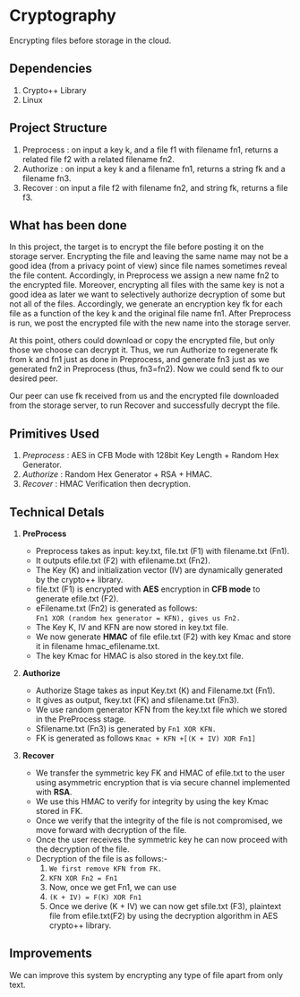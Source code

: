 Cryptography
============

Encrypting files before storage in the cloud.

Dependencies
------------

1. Crypto++ Library
2. Linux

Project Structure
-----------------

1. Preprocess : on input a key k, and a file f1 with filename fn1, returns a related file f2 with a related filename fn2.
2. Authorize : on input a key k and a filename fn1, returns a string fk and a filename fn3.
3. Recover : on input a file f2 with filename fn2, and string fk, returns a file f3.

What has been done
------------------

  In this project, the target is to encrypt the file before posting it on the storage server. Encrypting the file and leaving the same name may not be a good idea (from a privacy point of view) since file names sometimes reveal the file content. Accordingly, in Preprocess we assign a new name fn2 to the encrypted file. Moreover, encrypting all files with the same key is not a good idea as later we want to selectively authorize decryption of some but not all of the files. Accordingly, we generate an encryption key fk for each file as a function of the key k and the original file name fn1. After Preprocess is run, we post the encrypted file with the new name into the storage server.
  
  At this point, others could download or copy the encrypted file, but only those we choose can decrypt it. Thus, we run Authorize to regenerate fk from k and fn1 just as done in Preprocess, and generate fn3 just as we generated fn2 in Preprocess (thus, fn3=fn2). Now we could send fk to our desired peer.
  
  Our peer can use fk received from us and the encrypted file downloaded from the storage server, to run Recover and successfully decrypt the file.
  
Primitives Used
---------------

1. *Preprocess* : AES in CFB Mode with 128bit Key Length + Random Hex Generator.
2. *Authorize* : Random Hex Generator + RSA + HMAC.
3. *Recover* : HMAC Verification then decryption.

Technical Detals
----------------

1. **PreProcess**
    * Preprocess takes as input: key.txt, file.txt (F1) with filename.txt (Fn1).
    * It outputs efile.txt (F2) with efilename.txt (Fn2).
    * The Key (K) and initialization vector (IV) are dynamically generated by the crypto++ library.
    * file.txt (F1) is encrypted with **AES** encryption in **CFB mode** to generate efile.txt (F2).
    * eFilename.txt (Fn2) is generated as follows:    
        `Fn1 XOR (random hex generator = KFN), gives us Fn2.`
    * The Key K, IV and KFN are now stored in key.txt file.
    * We now generate **HMAC** of file efile.txt (F2) with key Kmac and store it in filename hmac_efilename.txt.
    * The key Kmac for HMAC is also stored in the key.txt file.

2. **Authorize**
    * Authorize Stage takes as input Key.txt (K) and Filename.txt (Fn1).
    * It gives as output, fkey.txt (FK) and sfilename.txt (Fn3).
    * We use random generator KFN from the key.txt file which we stored in the PreProcess stage.
    * Sfilename.txt (Fn3) is generated by 
        `Fn1 XOR KFN.`
    * FK is generated as follows
        `Kmac + KFN +[(K + IV) XOR Fn1]`

3. **Recover**
    * We transfer the symmetric key FK and HMAC of efile.txt to the user using asymmetric encryption that is via secure channel     implemented with **RSA**.
    * We use this HMAC to verify for integrity by using the key Kmac stored in FK.
    * Once we verify that the integrity of the file is not compromised, we move forward with decryption of the file.
    * Once the user receives the symmetric key he can now proceed with the decryption of the file.
    * Decryption of the file is as follows:-
        1. `We first remove KFN from FK.`
        2. `KFN XOR Fn2 = Fn1`
        3. Now, once we get Fn1, we can use
        4. `(K + IV) = F(K) XOR Fn1`
        5. Once we derive (K + IV) we can now get sfile.txt (F3), plaintext file from efile.txt(F2) by using the decryption             algorithm in AES crypto++ library.
  
Improvements
------------

We can improve this system by encrypting any type of file apart from only text.
